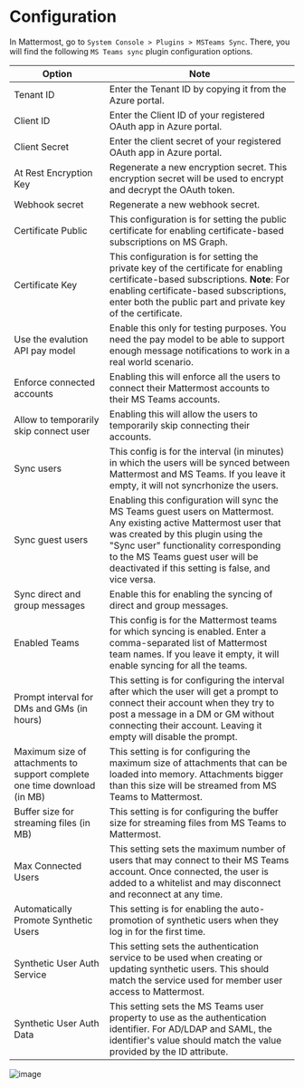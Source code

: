 # Configuration
In Mattermost, go to `System Console > Plugins > MSTeams Sync`. There, you will find the following `MS Teams sync` plugin configuration options.

|Option|Note|
|---|---|
Tenant ID | Enter the Tenant ID by copying it from the Azure portal.
Client ID | Enter the Client ID of your registered OAuth app in Azure portal.
Client Secret | Enter the client secret of your registered OAuth app in Azure portal.
At Rest Encryption Key | Regenerate a new encryption secret. This encryption secret will be used to encrypt and decrypt the OAuth token.
Webhook secret | Regenerate a new webhook secret.
Certificate Public | This configuration is for setting the public certificate for enabling certificate-based subscriptions on MS Graph.  
Certificate Key | This configuration is for setting the private key of the certificate for enabling certificate-based subscriptions. **Note**: For enabling certificate-based subscriptions, enter both the public part and private key of the certificate.
Use the evalution API pay model | Enable this only for testing purposes. You need the pay model to be able to support enough message notifications to work in a real world scenario.
Enforce connected accounts | Enabling this will enforce all the users to connect their Mattermost accounts to their MS Teams accounts.
Allow to temporarily skip connect user | Enabling this will allow the users to temporarily skip connecting their accounts.
Sync users | This config is for the interval (in minutes) in which the users will be synced between Mattermost and MS Teams. If you leave it empty, it will not syncrhonize the users.
Sync guest users | Enabling this configuration will sync the MS Teams guest users on Mattermost. Any existing active Mattermost user that was created by this plugin using the "Sync user" functionality corresponding to the MS Teams guest user will be deactivated if this setting is false, and vice versa.
Sync direct and group messages | Enable this for enabling the syncing of direct and group messages.
Enabled Teams | This config is for the Mattermost teams for which syncing is enabled. Enter a comma-separated list of Mattermost team names. If you leave it empty, it will enable syncing for all the teams.
Prompt interval for DMs and GMs (in hours) | This setting is for configuring the interval after which the user will get a prompt to connect their account when they try to post a message in a DM or GM without connecting their account. Leaving it empty will disable the prompt.
Maximum size of attachments to support complete one time download (in MB) | This setting is for configuring the maximum size of attachments that can be loaded into memory. Attachments bigger than this size will be streamed from MS Teams to Mattermost.
Buffer size for streaming files (in MB) | This setting is for configuring the buffer size for streaming files from MS Teams to Mattermost.
Max Connected Users | This setting sets the maximum number of users that may connect to their MS Teams account. Once connected, the user is added to a whitelist and may disconnect and reconnect at any time.
Automatically Promote Synthetic Users | This setting is for enabling the auto-promotion of synthetic users when they log in for the first time.
Synthetic User Auth Service | This setting sets the authentication service to be used when creating or updating synthetic users. This should match the service used for member user access to Mattermost.
Synthetic User Auth Data | This setting sets the MS Teams user property to use as the authentication identifier. For AD/LDAP and SAML, the identifier's value should match the value provided by the ID attribute.

![image](https://github.com/mattermost/mattermost-plugin-msteams-sync/assets/100013900/9f0f4f29-f9a2-433b-b90c-444e292ca221)

